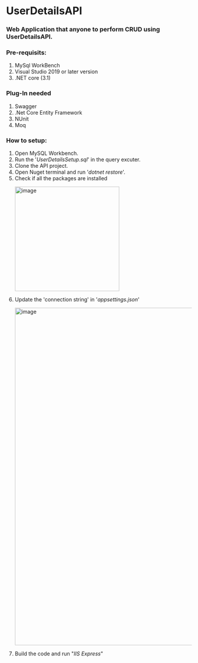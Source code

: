 # UserDetailsAPI

 ### Web Application that anyone to perform CRUD using UserDetailsAPI.


 ### Pre-requisits:
 1. MySql WorkBench
 2. Visual Studio 2019 or later version
 3. .NET core (3.1)

### Plug-In needed
 1. Swagger
 2. .Net Core Entity Framework
 3. NUnit
 4. Moq

 ### How to setup:
 1. Open MySQL Workbench.
 2. Run the '*UserDetailsSetup.sql*' in the query excuter.
 3. Clone the API project.
 4. Open Nuget terminal and run '*dotnet restore*'.
 5. Check if all the packages are installed
    <p>
    <img width="283" alt="image" src="https://github.com/shiva466/UserDetailsAPI/assets/37341802/d854a688-7df9-49ae-a201-06b438546eff"/>
    </p>
 6. Update the 'connection string' in '*appsettings.json*'
    <p>
    <img width="914" alt="image" src="https://github.com/shiva466/UserDetailsAPI/assets/37341802/6b7afe6d-ebfc-4523-9ffc-2592893b3617"/>
    </p>
 7. Build the code and run "*IIS Express*"

